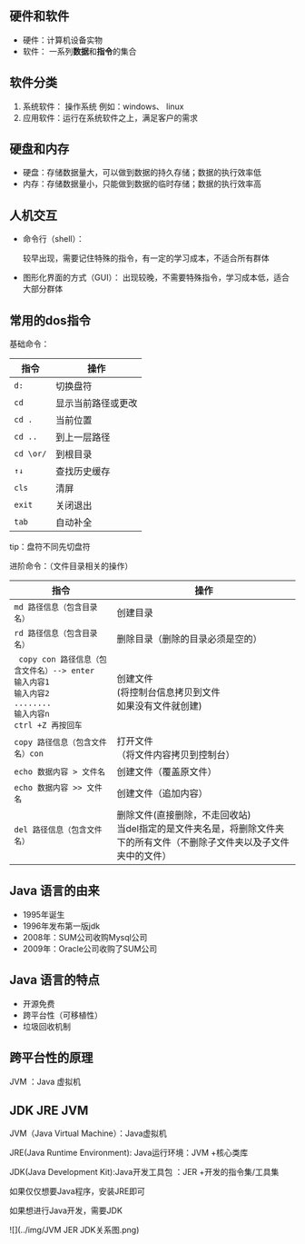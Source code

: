## 硬件和软件

* 硬件：计算机设备实物
* 软件： 一系列**数据**和**指令**的集合



## 软件分类

1. 系统软件：
         操作系统
         例如：windows、 linux 
2. 应用软件：运行在系统软件之上，满足客户的需求



## 硬盘和内存



* 硬盘：存储数据量大，可以做到数据的持久存储；数据的执行效率低
* 内存：存储数据量小，只能做到数据的临时存储；数据的执行效率高



## 人机交互

* 命令行（shell）：

    较早出现，需要记住特殊的指令，有一定的学习成本，不适合所有群体

* 图形化界面的方式（GUI）：
    出现较晚，不需要特殊指令，学习成本低，适合大部分群体



## 常用的dos指令

基础命令：

| 指令      | 操作               |
| --------- | ------------------ |
| `d: `     | 切换盘符           |
| `cd`      | 显示当前路径或更改 |
| `cd .`    | 当前位置           |
| `cd .. `  | 到上一层路径       |
| `cd \or/` | 到根目录           |
| `↑↓`      | 查找历史缓存       |
| `cls`     | 清屏               |
| `exit`    | 关闭退出           |
| `tab`     | 自动补全           |

tip：盘符不同先切盘符

进阶命令：（文件目录相关的操作）

| 指令                                                         | 操作                                                         |
| ------------------------------------------------------------ | ------------------------------------------------------------ |
| `md 路径信息（包含目录名）`                                  | 创建目录                                                     |
| `rd 路径信息（包含目录名）`                                  | 删除目录（删除的目录必须是空的）                             |
| ` copy con 路径信息（包含文件名）--> enter`<br />`输入内容1`<br />`输入内容2`<br />`........`<br />`输入内容n`<br />`ctrl +Z 再按回车` | 创建文件<br />(将控制台信息拷贝到文件<br />如果没有文件就创建) |
| `copy 路径信息（包含文件名）con`                             | 打开文件<br />（将文件内容拷贝到控制台）                     |
| `echo 数据内容 > 文件名`                                     | 创建文件（覆盖原文件）                                       |
| `echo 数据内容 >> 文件名`                                    | 创建文件（追加内容）                                         |
| `del 路径信息（包含文件名）`                                 | 删除文件(直接删除，不走回收站)<br />当del指定的是文件夹名是，将删除文件夹下的所有文件（不删除子文件夹以及子文件夹中的文件） |



## Java 语言的由来

* 1995年诞生
* 1996年发布第一版jdk
* 2008年：SUM公司收购Mysql公司
* 2009年：Oracle公司收购了SUM公司 



## Java 语言的特点

* 开源免费
* 跨平台性（可移植性）
* 垃圾回收机制

## 跨平台性的原理

JVM ：Java 虚拟机



## JDK JRE JVM

JVM（Java Virtual Machine）：Java虚拟机

JRE(Java Runtime Environment): Java运行环境：JVM +核心类库

JDK(Java Development Kit):Java开发工具包 ：JER +开发的指令集/工具集

如果仅仅想要Java程序，安装JRE即可

如果想进行Java开发，需要JDK

![](../img/JVM JER JDK关系图.png)







